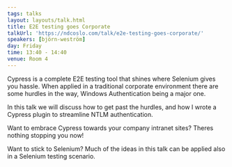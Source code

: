 ```yaml
---
tags: talks
layout: layouts/talk.html
title: E2E testing goes Corporate
talkUrl: 'https://ndcoslo.com/talk/e2e-testing-goes-corporate/'
speakers: [björn-weström]
day: Friday
time: 13:40 - 14:40
venue: Room 4
---
```

Cypress is a complete E2E testing tool that shines where Selenium gives you hassle. When applied in a traditional corporate environment there are some hurdles in the way, Windows Authentication being a major one.

In this talk we will discuss how to get past the hurdles, and how I wrote a Cypress plugin to streamline NTLM authentication.

Want to embrace Cypress towards your company intranet sites? Theres nothing stopping you now!

Want to stick to Selenium? Much of the ideas in this talk can be applied also in a Selenium testing scenario.